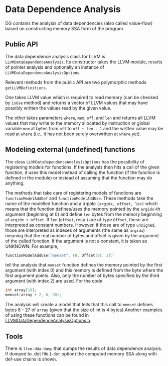 # Data Dependence Analysis

DG contains the analysis of data dependencies (also called value-flow)
based on constructing memory SSA form of the program.

## Public API

The data dependence analysis class for LLVM is `LLVMDataDependenceAnalysis`.
Its constructor takes the LLVM module, results of pointer analysis and optionally an instance of
`LLVMDataDependenceAnalysisOptions`.

Relevant methods from the public API are two polymorphic methods `getLLVMDefinitions`.

One takes LLVM value which is required to read memory (can be checked by `isUse` method)
and returns a vector of LLVM values that may have possibly written the values read
by the given value.

The other takes parameters `where`, `mem`, `off`, and `len` and returns all LLVM values that
may write to the memory allocated by instruction or global variable `mem` at bytes from `off`
to `off + len - 1` and the written value may be read at `where` (i.e., it has not been surely
overwritten at `where` yet).

## Modeling external (undefined) functions

The class `LLVMDataDependenceAnalysisOptions` has the possibility of registering
models for functions. If the analysis then hits a call of the given function,
it uses this model instead of calling the function (if the function is defined
in the module) or instead of assuming that the function may do anything.

The methods that take care of registering models of functions are
`functionModelAddDef` and `functionModelAddUse`.
These methods take the name of the modelled function and a tripple `(argidx, offset, len)`
which means that the function defines/uses the memory pointed by the `argidx`-th argument
(beginning at 0) and define `len` bytes from the memory beginning at `argidx + offset`.
If `len` (`offset`, resp.) are of type `Offset`, these are interpreted as constant numbers.
However, if those are of type `unsigned`, those are interpreted as indexes of arguments
(the same as `argidx`) meaning that the real number of bytes and offset is given
by the argument of the called function. If the argument is not a constant,
it is taken as UNKNOWN. For example,

```C
functionModelAddUse("memset", {0, Offset(0), 2})`
```

tell the analysis that `memset` function defines the memory pointed by the first argument
(with index 0) and this memory is defined from the byte where the first argument points.
Also, only the number of bytes specified by the third argument (with index 2) are used.
For the code

```C
int array[10];
memset(array + 2, 0, 20);
```

The analysis will create a model that tells that this call to `memset` defines bytes 8 - 27 of `array`
(given that the size of int is 4 bytes).Another examples of using these functions can be found in
[LLVMDataDependenceAnalysisOptions.h](include/dg/llvm/DataDependence/LLVMDataDependenceAnalysisOptions.h).


## Tools

There is `llvm-dda-dump` that dumps the results of data dependence analysis. If dumped to .dot file
(`-dot` option) the computed memory SSA along with def-use chains is shown.
